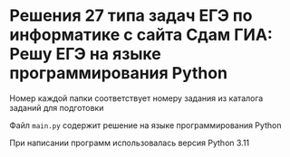 # Решения 27 типа задач ЕГЭ по информатике с сайта Сдам ГИА: Решу ЕГЭ на языке программирования Python

Номер каждой папки соответствует номеру задания из каталога заданий для подготовки

Файл `main.py` содержит решение на языке программирования Python

При написании программ использовалась версия Python 3.11
